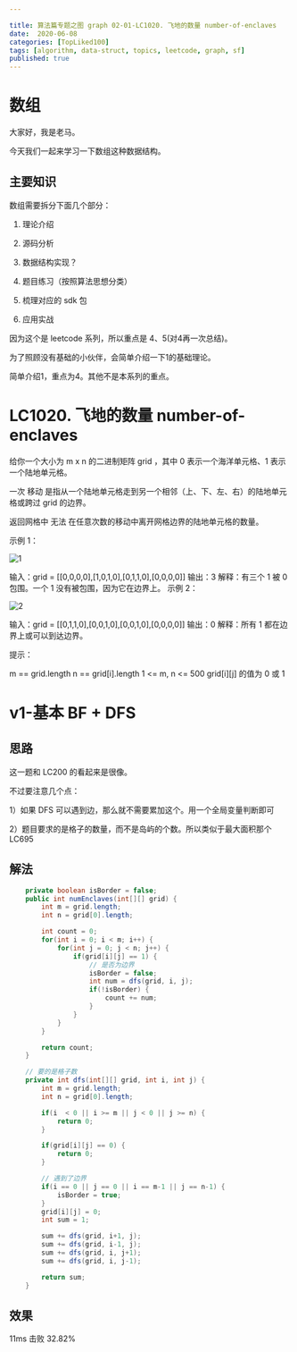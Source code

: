```yaml
---

title: 算法篇专题之图 graph 02-01-LC1020. 飞地的数量 number-of-enclaves
date:  2020-06-08
categories: [TopLiked100]
tags: [algorithm, data-struct, topics, leetcode, graph, sf]
published: true
---
```



# 数组

大家好，我是老马。

今天我们一起来学习一下数组这种数据结构。

## 主要知识

数组需要拆分下面几个部分：

1. 理论介绍

2. 源码分析

3. 数据结构实现？

4. 题目练习（按照算法思想分类）

5. 梳理对应的 sdk 包

6. 应用实战

因为这个是 leetcode 系列，所以重点是 4、5(对4再一次总结)。

为了照顾没有基础的小伙伴，会简单介绍一下1的基础理论。

简单介绍1，重点为4。其他不是本系列的重点。

# LC1020. 飞地的数量 number-of-enclaves

给你一个大小为 m x n 的二进制矩阵 grid ，其中 0 表示一个海洋单元格、1 表示一个陆地单元格。

一次 移动 是指从一个陆地单元格走到另一个相邻（上、下、左、右）的陆地单元格或跨过 grid 的边界。

返回网格中 无法 在任意次数的移动中离开网格边界的陆地单元格的数量。

 

示例 1：

![1](https://assets.leetcode.com/uploads/2021/02/18/enclaves1.jpg)

输入：grid = [[0,0,0,0],[1,0,1,0],[0,1,1,0],[0,0,0,0]]
输出：3
解释：有三个 1 被 0 包围。一个 1 没有被包围，因为它在边界上。
示例 2：

![2](https://assets.leetcode.com/uploads/2021/02/18/enclaves2.jpg)

输入：grid = [[0,1,1,0],[0,0,1,0],[0,0,1,0],[0,0,0,0]]
输出：0
解释：所有 1 都在边界上或可以到达边界。
 

提示：

m == grid.length
n == grid[i].length
1 <= m, n <= 500
grid[i][j] 的值为 0 或 1


# v1-基本 BF + DFS

## 思路

这一题和 LC200 的看起来是很像。

不过要注意几个点：

1）如果 DFS 可以遇到边，那么就不需要累加这个。用一个全局变量判断即可

2）题目要求的是格子的数量，而不是岛屿的个数。所以类似于最大面积那个 LC695

## 解法

```java
    private boolean isBorder = false;
    public int numEnclaves(int[][] grid) {
        int m = grid.length;
        int n = grid[0].length;

        int count = 0;
        for(int i = 0; i < m; i++) {
            for(int j = 0; j < n; j++) {
                if(grid[i][j] == 1) {
                    // 是否为边界
                    isBorder = false;
                    int num = dfs(grid, i, j);  
                    if(!isBorder) {
                        count += num;
                    }
                }
            }
        }

        return count;
    }

    // 要的是格子数
    private int dfs(int[][] grid, int i, int j) {
        int m = grid.length;
        int n = grid[0].length;

        if(i  < 0 || i >= m || j < 0 || j >= n) {
            return 0;
        }

        if(grid[i][j] == 0) {
            return 0;
        }

        // 遇到了边界
        if(i == 0 || j == 0 || i == m-1 || j == n-1) {
            isBorder = true;                  
        } 
        grid[i][j] = 0;
        int sum = 1;

        sum += dfs(grid, i+1, j);
        sum += dfs(grid, i-1, j);
        sum += dfs(grid, i, j+1);
        sum += dfs(grid, i, j-1);

        return sum;
    }
```

## 效果

11ms 击败 32.82%

